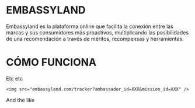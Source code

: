 # EMBASSYLAND

Embassyland es la plataforma online que facilita la conexión entre las marcas y sus consumidores más proactivos, multiplicando las posibilidades de una recomendación a través de méritos, recompensas y herramientas.

# CÓMO FUNCIONA

Etc etc

  `<img src="embassyland.com/tracker?ambassador_id=XXX&mission_id=XXX" />`

And the like